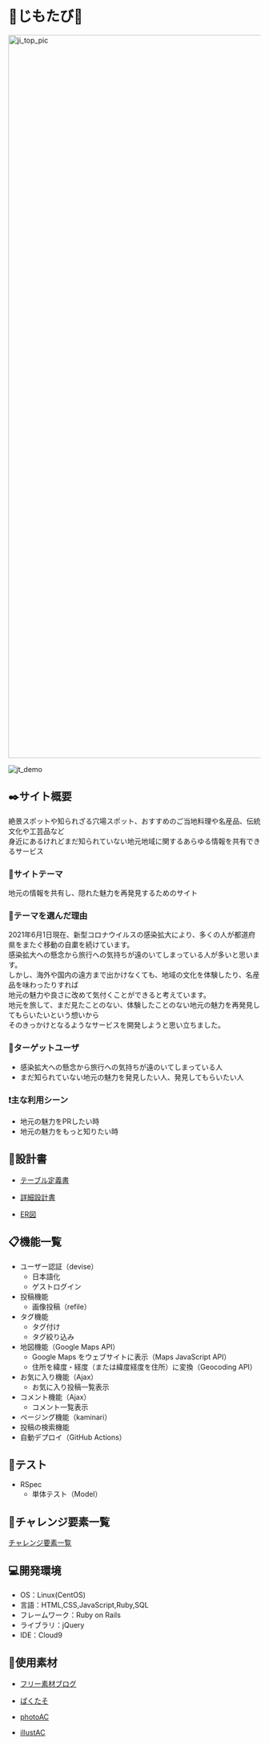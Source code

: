 # :handbag:じもたび:handbag:

<img width="1440" alt="ji_top_pic" src="https://user-images.githubusercontent.com/78731929/125216374-fc719100-e2f8-11eb-87d6-e6aa5e2c45a8.png">

![jt_demo](https://user-images.githubusercontent.com/78731929/123581063-13eb4d00-d816-11eb-9cc0-064954ff0144.gif)

## :black_nib:サイト概要
絶景スポットや知られざる穴場スポット、おすすめのご当地料理や名産品、伝統文化や工芸品など  
身近にあるけれどまだ知られていない地元地域に関するあらゆる情報を共有できるサービス  

### :mega:サイトテーマ
地元の情報を共有し、隠れた魅力を再発見するためのサイト

### :thought_balloon:テーマを選んだ理由
2021年6月1日現在、新型コロナウイルスの感染拡大により、多くの人が都道府県をまたぐ移動の自粛を続けています。  
感染拡大への懸念から旅行への気持ちが遠のいてしまっている人が多いと思います。  
しかし、海外や国内の遠方まで出かけなくても、地域の文化を体験したり、名産品を味わったりすれば  
地元の魅力や良さに改めて気付くことができると考えています。  
地元を旅して、まだ見たことのない、体験したことのない地元の魅力を再発見してもらいたいという想いから  
そのきっかけとなるようなサービスを開発しようと思い立ちました。  

### :busts_in_silhouette:ターゲットユーザ
* 感染拡大への懸念から旅行への気持ちが遠のいてしまっている人  
* まだ知られていない地元の魅力を発見したい人、発見してもらいたい人  

### :exclamation:主な利用シーン
* 地元の魅力をPRしたい時  
* 地元の魅力をもっと知りたい時  

## :page_facing_up:設計書
* [テーブル定義書](https://docs.google.com/spreadsheets/d/1VM6QD9EQiTuTyAFOofIaC3fqfjNhObXaFDNfPOC31io/edit?usp=sharing)

* [詳細設計書](https://docs.google.com/spreadsheets/d/1rCL9-8wE-GLDfJ0CcCVcn4DBeaqopzvbOcJGxBY1QvY/edit?usp=sharing)

* [ER図](https://drive.google.com/file/d/1tZh4HRx65gmpRIa9W8cx6RMiD9tL5HVu/view?usp=sharing)

## :clipboard:機能一覧
* ユーザー認証（devise）
  * 日本語化
  * ゲストログイン
* 投稿機能
  * 画像投稿（refile）
* タグ機能
  * タグ付け
  * タグ絞り込み
* 地図機能（Google Maps API）
  * Google Maps をウェブサイトに表示（Maps JavaScript API）
  * 住所を緯度・経度（または緯度経度を住所）に変換（Geocoding API）
* お気に入り機能（Ajax）
  * お気に入り投稿一覧表示
* コメント機能（Ajax）
  * コメント一覧表示
* ページング機能（kaminari）
* 投稿の検索機能
* 自動デプロイ（GitHub Actions）

## :pencil:テスト
* RSpec
  * 単体テスト（Model）

## :memo:チャレンジ要素一覧
[チャレンジ要素一覧](https://docs.google.com/spreadsheets/d/1bqjuwU3awUpVLLA4hL59Zucu-KbCZacArA0iaqQYe4Q/edit?usp=sharing)

## :computer:開発環境
- OS：Linux(CentOS)
- 言語：HTML,CSS,JavaScript,Ruby,SQL
- フレームワーク：Ruby on Rails
- ライブラリ：jQuery
- IDE：Cloud9

## :open_file_folder:使用素材
* [フリー素材ブログ](https://www.shoshinsha-design.com/)

* [ぱくたそ](https://www.pakutaso.com/)

* [photoAC](https://www.photo-ac.com/)

* [illustAC](https://www.ac-illust.com/)
